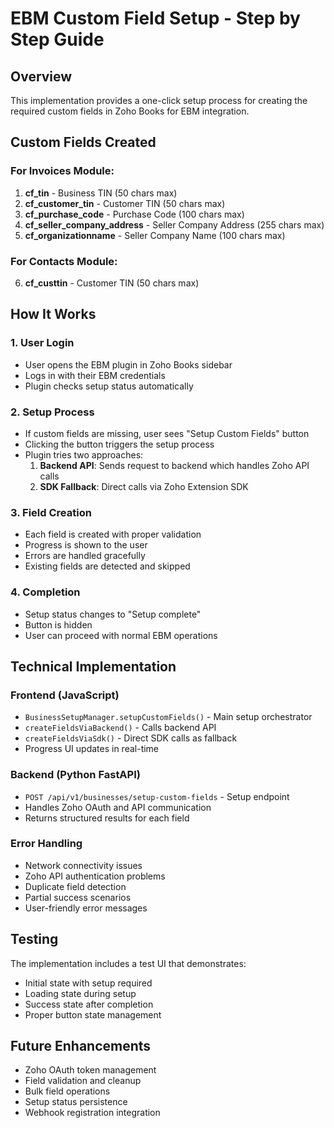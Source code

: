 # EBM Custom Field Setup - Step by Step Guide

## Overview
This implementation provides a one-click setup process for creating the required custom fields in Zoho Books for EBM integration.

## Custom Fields Created

### For Invoices Module:
1. **cf_tin** - Business TIN (50 chars max)
2. **cf_customer_tin** - Customer TIN (50 chars max)  
3. **cf_purchase_code** - Purchase Code (100 chars max)
4. **cf_seller_company_address** - Seller Company Address (255 chars max)
5. **cf_organizationname** - Seller Company Name (100 chars max)

### For Contacts Module:
6. **cf_custtin** - Customer TIN (50 chars max)

## How It Works

### 1. User Login
- User opens the EBM plugin in Zoho Books sidebar
- Logs in with their EBM credentials
- Plugin checks setup status automatically

### 2. Setup Process
- If custom fields are missing, user sees "Setup Custom Fields" button
- Clicking the button triggers the setup process
- Plugin tries two approaches:
  1. **Backend API**: Sends request to backend which handles Zoho API calls
  2. **SDK Fallback**: Direct calls via Zoho Extension SDK

### 3. Field Creation
- Each field is created with proper validation
- Progress is shown to the user
- Errors are handled gracefully
- Existing fields are detected and skipped

### 4. Completion
- Setup status changes to "Setup complete"
- Button is hidden
- User can proceed with normal EBM operations

## Technical Implementation

### Frontend (JavaScript)
- `BusinessSetupManager.setupCustomFields()` - Main setup orchestrator
- `createFieldsViaBackend()` - Calls backend API
- `createFieldsViaSdk()` - Direct SDK calls as fallback
- Progress UI updates in real-time

### Backend (Python FastAPI)
- `POST /api/v1/businesses/setup-custom-fields` - Setup endpoint
- Handles Zoho OAuth and API communication
- Returns structured results for each field

### Error Handling
- Network connectivity issues
- Zoho API authentication problems
- Duplicate field detection
- Partial success scenarios
- User-friendly error messages

## Testing
The implementation includes a test UI that demonstrates:
- Initial state with setup required
- Loading state during setup
- Success state after completion
- Proper button state management

## Future Enhancements
- Zoho OAuth token management
- Field validation and cleanup
- Bulk field operations
- Setup status persistence
- Webhook registration integration